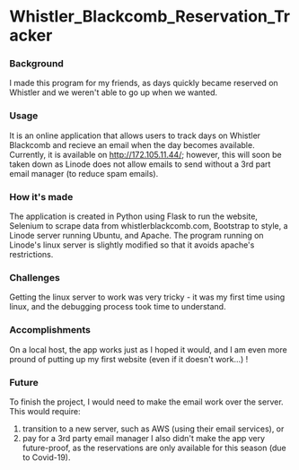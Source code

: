 # Whistler_Blackcomb_Reservation_Tracker

### Background
I made this program for my friends, as days quickly became reserved on Whistler and we weren't able to go up when we wanted. 


### Usage
It is an online application that allows users to track days on Whistler Blackcomb and recieve an email when the day becomes available.
Currently, it is available on http://172.105.11.44/; however, this will soon be taken down as Linode does not allow emails to send without a 3rd part email manager (to reduce spam emails).

### How it's made
The application is created in Python using Flask to run the website, Selenium to scrape data from whistlerblackcomb.com, Bootstrap to style, a Linode server running Ubuntu, and Apache. The program running on Linode's linux server is slightly modified so that it avoids apache's restrictions.

### Challenges
Getting the linux server to work was very tricky - it was my first time using linux, and the debugging process took time to understand.

### Accomplishments
On a local host, the app works just as I hoped it would, and I am even more pround of putting up my first website (even if it doesn't work...) !

### Future
To finish the project, I would need to make the email work over the server. This would require:
  1) transition to a new server, such as AWS (using their email services), or
  2) pay for a 3rd party email manager
I also didn't make the app very future-proof, as the reservations are only available for this season (due to Covid-19).
